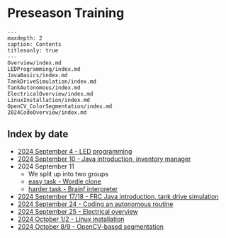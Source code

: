 # Preseason Training

```{toctree}
---
maxdepth: 2
caption: Contents
titlesonly: true
---
Overview/index.md
LEDProgramming/index.md
JavaBasics/index.md
TankDriveSimulation/index.md
TankAutonomous/index.md
ElectricalOverview/index.md
LinuxInstallation/index.md
OpenCV_ColorSegmentation/index.md
2024CodeOverview/index.md
```

## Index by date

* [2024 September 4 - LED programming](LEDProgramming/index.md)
* [2024 September 10 - Java introduction, inventory manager](JavaBasics/InventoryManager.md)
* 2024 September 11
  * We split up into two groups
  * [easy task - Wordle clone](JavaBasics/WordleClone.md)
  * [harder task - Brainf interpreter](JavaBasics/BrainfInterpreter.md)
* [2024 September 17/18 - FRC Java introduction, tank drive simulation](TankDriveSimulation/index.md)
* [2024 September 24 - Coding an autonomous routine](TankAutonomous/index.md)
* [2024 September 25 - Electrical overview](ElectricalOverview/index.md)
* [2024 October 1/2 - Linux installation](LinuxInstallation/index.md)
* [2024 October 8/9 - OpenCV-based segmentation](OpenCV_ColorSegmentation/index.md)